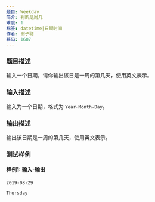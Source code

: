 ```yaml
---
题目: Weekday
简介: 判断是周几
难度: 1
标签: datetime|日期时间
作者: 谢子聪
慕码: 1607
---
```


### 题目描述

输入一个日期，请你输出该日是一周的第几天，使用英文表示。

### 输入描述

输入为一个日期，格式为 `Year-Month-Day`。

### 输出描述

输出该日期是一周的第几天，使用英文表示。

### 测试样例

#### 样例1: 输入-输出

```
2019-08-29
```

```
Thursday
```


